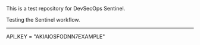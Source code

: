 This is a test repository for DevSecOps Sentinel.

Testing the Sentinel workflow.

--------

API_KEY = "AKIAIOSFODNN7EXAMPLE"
